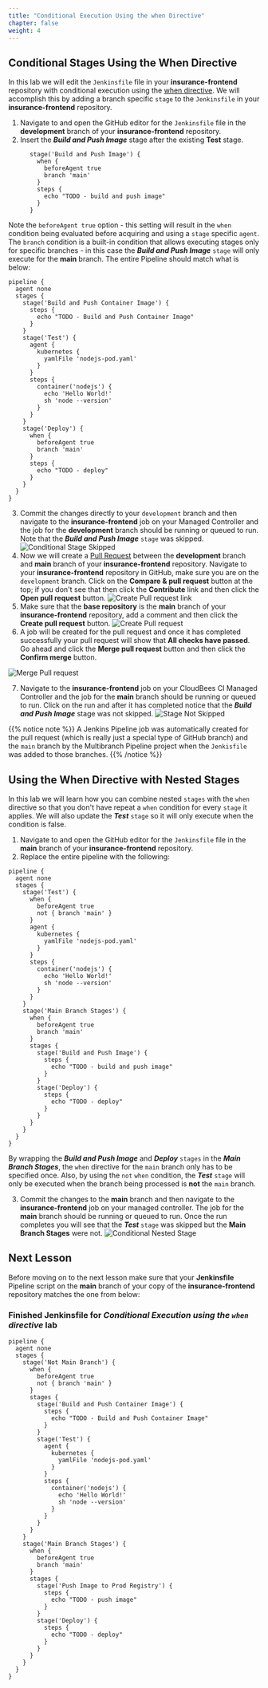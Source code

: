 ```yaml
---
title: "Conditional Execution Using the when Directive"
chapter: false
weight: 4
--- 
```


## Conditional Stages Using the When Directive

In this lab we will edit the `Jenkinsfile` file in your **insurance-frontend** repository with conditional execution using the [when directive](https://jenkins.io/doc/book/pipeline/syntax/#when). We will accomplish this by adding a branch specific `stage` to the `Jenkinsfile` in your **insurance-frontend** repository.

1. Navigate to and open the GitHub editor for the `Jenkinsfile` file in the **development** branch of your **insurance-frontend** repository.
2. Insert the ***Build and Push Image*** stage after the existing **Test** stage.
```
      stage('Build and Push Image') {
        when {
          beforeAgent true
          branch 'main'
        }
        steps {
          echo "TODO - build and push image"
        }
      }
```

Note the `beforeAgent true` option - this setting will result in the `when` condition being evaluated before acquiring and using a `stage` specific `agent`. The `branch` condition is a built-in condition that allows executing stages only for specific branches - in this case the ***Build and Push Image*** `stage` will only execute for the **main** branch. The entire Pipeline should match what is below:

  ```
  pipeline {
    agent none
    stages {
      stage('Build and Push Container Image') {
        steps {
          echo "TODO - Build and Push Container Image"
        }
      }     
      stage('Test') {
        agent {
          kubernetes {
            yamlFile 'nodejs-pod.yaml'
          }
        }
        steps {
          container('nodejs') {
            echo 'Hello World!'   
            sh 'node --version'
          }
        }
      }
      stage('Deploy') {
        when {
          beforeAgent true
          branch 'main'
        }
        steps {
          echo "TODO - deploy"
        }
      }
    }
  }
  ```

3. Commit the changes directly to your `development` branch and then navigate to the **insurance-frontend** job on your Managed Controller and the job for the **development** branch should be running or queued to run. Note that the ***Build and Push Image*** `stage` was skipped. ![Conditional Stage Skipped](conditional-skipped-stage.png?width=50pc) 
4. Now we will create a [Pull Request](https://help.github.com/en/articles/creating-a-pull-request) between the **development** branch and **main** branch of your **insurance-frontend** repository. Navigate to your **insurance-frontend** repository in GitHub, make sure you are on the `development` branch. Click on the **Compare & pull request** button at the top; if you don't see that then click the **Contribute** link and then click the **Open pull request** button. ![Create Pull request link](create-pr-link.png?width=50pc) 
5. Make sure that the **base repository** is the **main** branch of your **insurance-frontend** repository, add a comment and then click the **Create pull request** button. ![Create Pull request](create-pr.png?width=50pc) 
6. A job will be created for the pull request and once it has completed successfully your pull request will show that **All checks have passed**. Go ahead and click the **Merge pull request** button and then click the **Confirm merge** button.

![Merge Pull request](merge-pr.png?width=50pc)

7. Navigate to the **insurance-frontend** job on your CloudBees CI Managed Controller and the job for the **main** branch should be running or queued to run. Click on the run and after it has completed notice that the ***Build and Push Image*** stage was not skipped. ![Stage Not Skipped](stage-not-skipped.png?width=50pc)

{{% notice note %}}
A Jenkins Pipeline job was automatically created for the pull request (which is really just a special type of GitHub branch) and the `main` branch by the Multibranch Pipeline project when the `Jenkisfile` was added to those branches.
{{% /notice %}}

## Using the When Directive with Nested Stages

In this lab we will learn how you can combine nested `stages` with the `when` directive so that you don't have repeat a `when` condition for every `stage` it applies. We will also update the ***Test*** `stage` so it will only execute when the condition is false.

1. Navigate to and open the GitHub editor for the `Jenkinsfile` file in the **main** branch of your **insurance-frontend** repository.
2. Replace the entire pipeline with the following:
```
pipeline {
  agent none
  stages {
    stage('Test') {
      when {
        beforeAgent true
        not { branch 'main' }
      }
      agent {
        kubernetes {
          yamlFile 'nodejs-pod.yaml'
        }
      }
      steps {
        container('nodejs') {
          echo 'Hello World!'   
          sh 'node --version'
        }
      }
    }
    stage('Main Branch Stages') {
      when {
        beforeAgent true
        branch 'main'
      }
      stages {
        stage('Build and Push Image') {
          steps {
            echo "TODO - build and push image"
          }
        }
        stage('Deploy') {
          steps {
            echo "TODO - deploy"
          }
        }
      }
    }
  }
}
```

By wrapping the ***Build and Push Image*** and ***Deploy*** `stages` in the ***Main Branch Stages***, the `when` directive for the `main` branch only has to be specified once. Also, by using the `not` `when` condition, the ***Test*** `stage` will only be executed when the branch being processed is **not** the `main` branch.

3. Commit the changes to the **main** branch and then navigate to the **insurance-frontend** job on your managed controller. The job for the **main** branch should be running or queued to run. Once the run completes you will see that the ***Test*** `stage` was skipped but the **Main Branch Stages** were not. ![Conditional Nested Stage](conditional-nested-stage.png?width=50pc) 

## Next Lesson

Before moving on to the next lesson make sure that your **Jenkinsfile** Pipeline script on the **main** branch of your copy of the **insurance-frontend** repository matches the one from below:

### Finished Jenkinsfile for *Conditional Execution using the `when` directive* lab
```
pipeline {
  agent none
  stages {
    stage('Not Main Branch') {
      when {
        beforeAgent true
        not { branch 'main' }
      }
      stages {
        stage('Build and Push Container Image') {
          steps {
            echo "TODO - Build and Push Container Image"
          }
        }
        stage('Test') {
          agent {
            kubernetes {
              yamlFile 'nodejs-pod.yaml'
            }
          }
          steps {
            container('nodejs') {
              echo 'Hello World!'   
              sh 'node --version'
            }
          }
        }
      }
    }
    stage('Main Branch Stages') {
      when {
        beforeAgent true
        branch 'main'
      }
      stages {
        stage('Push Image to Prod Registry') {
          steps {
            echo "TODO - push image"
          }
        }
        stage('Deploy') {
          steps {
            echo "TODO - deploy"
          }
        }
      }
    }
  }
}
```
